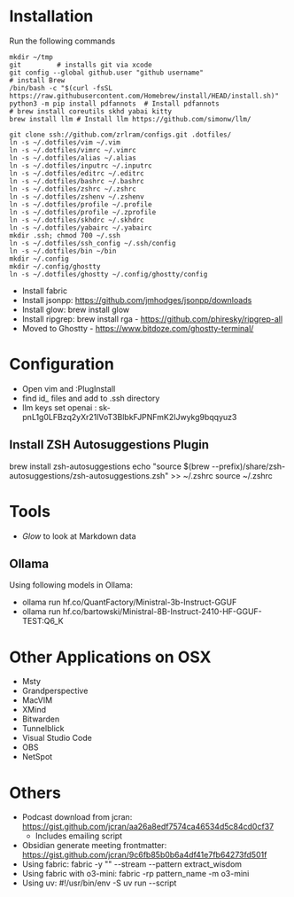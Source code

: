 # Installation

Run the following commands

    mkdir ~/tmp
    git         # installs git via xcode
	git config --global github.user "github username"
    # install Brew
    /bin/bash -c "$(curl -fsSL https://raw.githubusercontent.com/Homebrew/install/HEAD/install.sh)"
    python3 -m pip install pdfannots  # Install pdfannots
    # brew install coreutils skhd yabai kitty
    brew install llm # Install llm https://github.com/simonw/llm/

    git clone ssh://github.com/zrlram/configs.git .dotfiles/
    ln -s ~/.dotfiles/vim ~/.vim
    ln -s ~/.dotfiles/vimrc ~/.vimrc
    ln -s ~/.dotfiles/alias ~/.alias
    ln -s ~/.dotfiles/inputrc ~/.inputrc
    ln -s ~/.dotfiles/editrc ~/.editrc
    ln -s ~/.dotfiles/bashrc ~/.bashrc
    ln -s ~/.dotfiles/zshrc ~/.zshrc
    ln -s ~/.dotfiles/zshenv ~/.zshenv
    ln -s ~/.dotfiles/profile ~/.profile
    ln -s ~/.dotfiles/profile ~/.zprofile
    ln -s ~/.dotfiles/skhdrc ~/.skhdrc
    ln -s ~/.dotfiles/yabairc ~/.yabairc
	mkdir .ssh; chmod 700 ~/.ssh
    ln -s ~/.dotfiles/ssh_config ~/.ssh/config
    ln -s ~/.dotfiles/bin ~/bin
    mkdir ~/.config
    mkdir ~/.config/ghostty
    ln -s ~/.dotfiles/ghostty ~/.config/ghostty/config

- Install fabric
- Install jsonpp: https://github.com/jmhodges/jsonpp/downloads
- Install glow: brew install glow
- Install ripgrep: brew install rga - https://github.com/phiresky/ripgrep-all
- Moved to Ghostty - https://www.bitdoze.com/ghostty-terminal/

# Configuration

- Open vim and :PlugInstall
- find id_ files and add to .ssh directory
- llm keys set openai : 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

## Install ZSH Autosuggestions Plugin

brew install zsh-autosuggestions
echo "source $(brew --prefix)/share/zsh-autosuggestions/zsh-autosuggestions.zsh" >> ~/.zshrc
source ~/.zshrc

# Tools

- *Glow* to look at Markdown data

## Ollama
Using following models in Ollama:

- ollama run hf.co/QuantFactory/Ministral-3b-Instruct-GGUF
- ollama run hf.co/bartowski/Ministral-8B-Instruct-2410-HF-GGUF-TEST:Q6_K
 

# Other Applications on OSX

- Msty
- Grandperspective
- MacVIM
- XMind
- Bitwarden
- Tunnelblick
- Visual Studio Code
- OBS
- NetSpot

# Others

- Podcast download from jcran: https://gist.github.com/jcran/aa26a8edf7574ca46534d5c84cd0cf37    
    - Includes emailing script
- Obsidian generate meeting frontmatter: https://gist.github.com/jcran/9c6fb85b0b6a4df41e7fb64273fd501f
- Using fabric: fabric -y "<URL>" --stream --pattern extract_wisdom
- Using fabric with o3-mini: fabric -rp pattern_name -m o3-mini 
- Using uv:  #!/usr/bin/env -S uv run --script



